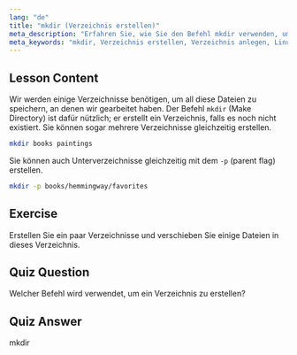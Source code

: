 ```yaml
---
lang: "de"
title: "mkdir (Verzeichnis erstellen)"
meta_description: "Erfahren Sie, wie Sie den Befehl mkdir verwenden, um Verzeichnisse und Unterverzeichnisse in Linux zu erstellen. Dieses anfängerfreundliche Tutorial hilft Ihnen, Dateien effizient zu organisieren."
meta_keywords: "mkdir, Verzeichnis erstellen, Verzeichnis anlegen, Linux-Befehle, Linux-Tutorial, Linux für Anfänger, Linux-Anleitung"
---
```


## Lesson Content

Wir werden einige Verzeichnisse benötigen, um all diese Dateien zu speichern, an denen wir gearbeitet haben. Der Befehl `mkdir` (Make Directory) ist dafür nützlich; er erstellt ein Verzeichnis, falls es noch nicht existiert. Sie können sogar mehrere Verzeichnisse gleichzeitig erstellen.

```bash
mkdir books paintings
```

Sie können auch Unterverzeichnisse gleichzeitig mit dem `-p` (parent flag) erstellen.

```bash
mkdir -p books/hemmingway/favorites
```

## Exercise

Erstellen Sie ein paar Verzeichnisse und verschieben Sie einige Dateien in dieses Verzeichnis.

## Quiz Question

Welcher Befehl wird verwendet, um ein Verzeichnis zu erstellen?

## Quiz Answer

mkdir
